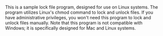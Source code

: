This is a sample lock file program, designed for use on Linux systems.
The program utilizes Linux's chmod command to lock and unlock files. If you have administrative privileges, you won't need this program to lock and unlock files manually.
Note that this program is not compatible with Windows; it is specifically designed for Mac and Linux systems.
